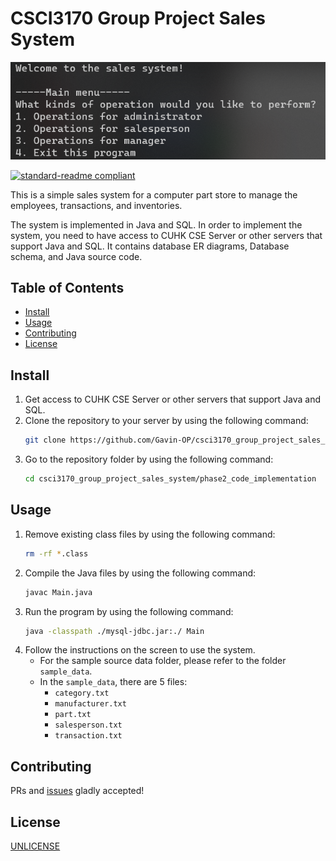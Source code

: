 # CSCI3170 Group Project Sales System  

![CSCI3170 simple sales system](./public/plot/sales_system_welcome.png)  

[![standard-readme compliant](https://img.shields.io/badge/readme%20style-standard-brightgreen.svg?style=flat-square)](https://github.com/RichardLitt/standard-readme)

This is a simple sales system for a computer part store to manage the employees, transactions, and inventories. 

The system is implemented in Java and SQL. In order to implement the system, you need to have access to CUHK CSE Server or other servers that support Java and SQL. It contains database ER diagrams, Database schema, and Java source code. 

## Table of Contents
- [Install](#install)
- [Usage](#usage)
- [Contributing](#contributing)
- [License](#license)

## Install  

1. Get access to CUHK CSE Server or other servers that support Java and SQL.
2. Clone the repository to your server by using the following command:
    ```bash
    git clone https://github.com/Gavin-OP/csci3170_group_project_sales_system.git
    ```
3. Go to the repository folder by using the following command:
    ```bash
    cd csci3170_group_project_sales_system/phase2_code_implementation
    ```

## Usage

1. Remove existing class files by using the following command:
    ```bash
    rm -rf *.class
    ```
2. Compile the Java files by using the following command:
    ```bash
    javac Main.java
    ```
3. Run the program by using the following command:
    ```bash
    java -classpath ./mysql-jdbc.jar:./ Main
    ```
4. Follow the instructions on the screen to use the system.
   - For the sample source data folder, please refer to the folder `sample_data`.
   - In the `sample_data`, there are 5 files:
     - `category.txt`  
     - `manufacturer.txt`  
     - `part.txt`  
     - `salesperson.txt`  
     - `transaction.txt`  

## Contributing
PRs and [issues](https://github.com/Gavin-OP/csci3170_group_project_sales_system/issues) gladly accepted!

## License

[UNLICENSE](./LICENSE)

